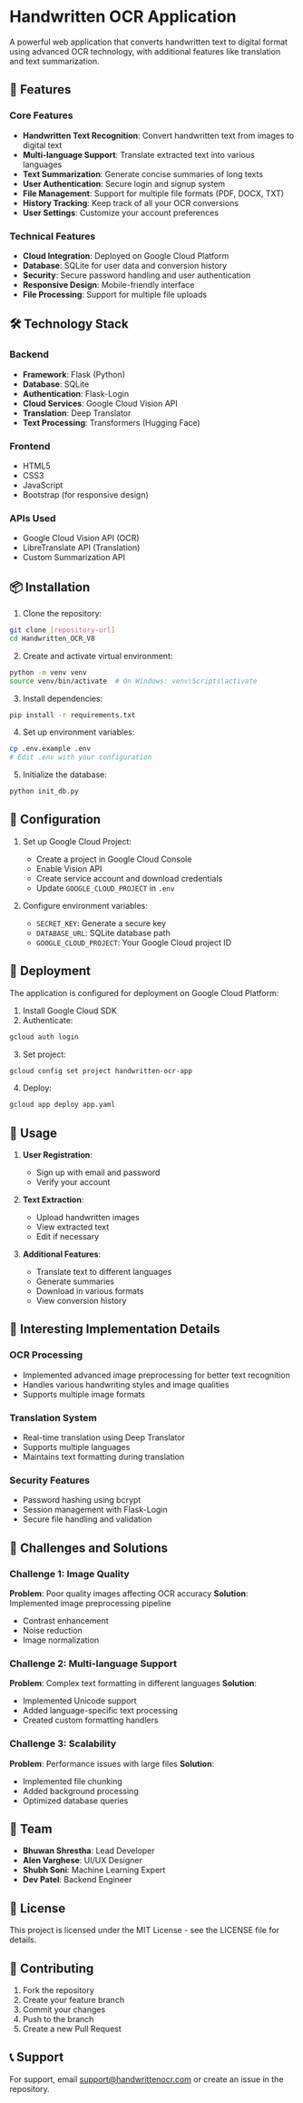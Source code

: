 # Handwritten OCR Application

A powerful web application that converts handwritten text to digital format using advanced OCR technology, with additional features like translation and text summarization.

## 🌟 Features

### Core Features
- **Handwritten Text Recognition**: Convert handwritten text from images to digital text
- **Multi-language Support**: Translate extracted text into various languages
- **Text Summarization**: Generate concise summaries of long texts
- **User Authentication**: Secure login and signup system
- **File Management**: Support for multiple file formats (PDF, DOCX, TXT)
- **History Tracking**: Keep track of all your OCR conversions
- **User Settings**: Customize your account preferences

### Technical Features
- **Cloud Integration**: Deployed on Google Cloud Platform
- **Database**: SQLite for user data and conversion history
- **Security**: Secure password handling and user authentication
- **Responsive Design**: Mobile-friendly interface
- **File Processing**: Support for multiple file uploads

## 🛠️ Technology Stack

### Backend
- **Framework**: Flask (Python)
- **Database**: SQLite
- **Authentication**: Flask-Login
- **Cloud Services**: Google Cloud Vision API
- **Translation**: Deep Translator
- **Text Processing**: Transformers (Hugging Face)

### Frontend
- HTML5
- CSS3
- JavaScript
- Bootstrap (for responsive design)

### APIs Used
- Google Cloud Vision API (OCR)
- LibreTranslate API (Translation)
- Custom Summarization API

## 📦 Installation

1. Clone the repository:
```bash
git clone [repository-url]
cd Handwritten_OCR_V8
```

2. Create and activate virtual environment:
```bash
python -m venv venv
source venv/bin/activate  # On Windows: venv\Scripts\activate
```

3. Install dependencies:
```bash
pip install -r requirements.txt
```

4. Set up environment variables:
```bash
cp .env.example .env
# Edit .env with your configuration
```

5. Initialize the database:
```bash
python init_db.py
```

## 🔧 Configuration

1. Set up Google Cloud Project:
   - Create a project in Google Cloud Console
   - Enable Vision API
   - Create service account and download credentials
   - Update `GOOGLE_CLOUD_PROJECT` in `.env`

2. Configure environment variables:
   - `SECRET_KEY`: Generate a secure key
   - `DATABASE_URL`: SQLite database path
   - `GOOGLE_CLOUD_PROJECT`: Your Google Cloud project ID

## 🚀 Deployment

The application is configured for deployment on Google Cloud Platform:

1. Install Google Cloud SDK
2. Authenticate:
```bash
gcloud auth login
```
3. Set project:
```bash
gcloud config set project handwritten-ocr-app
```
4. Deploy:
```bash
gcloud app deploy app.yaml
```

## 🎯 Usage

1. **User Registration**:
   - Sign up with email and password
   - Verify your account

2. **Text Extraction**:
   - Upload handwritten images
   - View extracted text
   - Edit if necessary

3. **Additional Features**:
   - Translate text to different languages
   - Generate summaries
   - Download in various formats
   - View conversion history

## 🎨 Interesting Implementation Details

### OCR Processing
- Implemented advanced image preprocessing for better text recognition
- Handles various handwriting styles and image qualities
- Supports multiple image formats

### Translation System
- Real-time translation using Deep Translator
- Supports multiple languages
- Maintains text formatting during translation

### Security Features
- Password hashing using bcrypt
- Session management with Flask-Login
- Secure file handling and validation

## 🚧 Challenges and Solutions

### Challenge 1: Image Quality
**Problem**: Poor quality images affecting OCR accuracy
**Solution**: Implemented image preprocessing pipeline
- Contrast enhancement
- Noise reduction
- Image normalization

### Challenge 2: Multi-language Support
**Problem**: Complex text formatting in different languages
**Solution**: 
- Implemented Unicode support
- Added language-specific text processing
- Created custom formatting handlers

### Challenge 3: Scalability
**Problem**: Performance issues with large files
**Solution**:
- Implemented file chunking
- Added background processing
- Optimized database queries

## 👥 Team

- **Bhuwan Shrestha**: Lead Developer
- **Alen Varghese**: UI/UX Designer
- **Shubh Soni**: Machine Learning Expert
- **Dev Patel**: Backend Engineer

## 📝 License

This project is licensed under the MIT License - see the LICENSE file for details.

## 🤝 Contributing

1. Fork the repository
2. Create your feature branch
3. Commit your changes
4. Push to the branch
5. Create a new Pull Request

## 📞 Support

For support, email support@handwrittenocr.com or create an issue in the repository. 